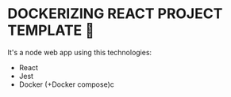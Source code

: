 # DOCKERIZING REACT PROJECT TEMPLATE  🚶
It's a node web app using this technologies:
  - React 
  - Jest
  - Docker (+Docker compose)c